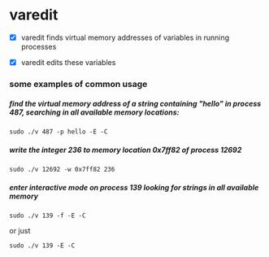 # varedit

- [x] varedit finds virtual memory addresses of variables in running processes

- [x] varedit edits these variables

### some examples of common usage
##### find the virtual memory address of a string containing "hello" in process 487, searching in all available memory locations:
  ```
  sudo ./v 487 -p hello -E -C
  ```
##### write the integer 236 to memory location 0x7ff82 of process 12692
  ```
  sudo ./v 12692 -w 0x7ff82 236
  ```
##### enter interactive mode on process 139 looking for strings in all available memory
  ```
  sudo ./v 139 -f -E -C
  ```
  or just
  ```
  sudo ./v 139 -E -C
  ```
